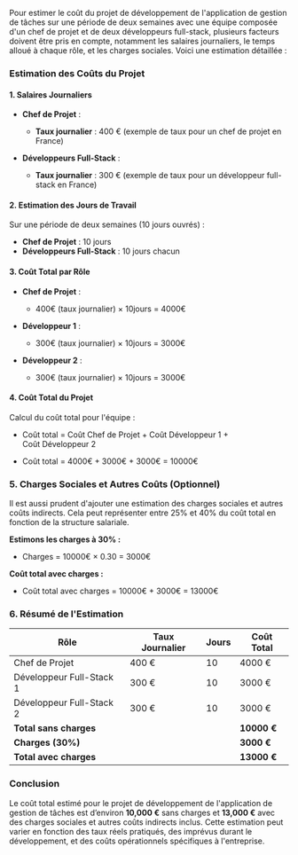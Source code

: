 Pour estimer le coût du projet de développement de l'application de gestion de tâches sur une période de deux semaines avec une équipe composée d'un chef de projet et de deux développeurs full-stack, plusieurs facteurs doivent être pris en compte, notamment les salaires journaliers, le temps alloué à chaque rôle, et les charges sociales. Voici une estimation détaillée :

### Estimation des Coûts du Projet

#### 1. Salaires Journaliers

- **Chef de Projet** : 
  - **Taux journalier** : 400 € (exemple de taux pour un chef de projet en France)
  
- **Développeurs Full-Stack** :
  - **Taux journalier** : 300 € (exemple de taux pour un développeur full-stack en France)

#### 2. Estimation des Jours de Travail

Sur une période de deux semaines (10 jours ouvrés) :

- **Chef de Projet** : 10 jours
- **Développeurs Full-Stack** : 10 jours chacun

#### 3. Coût Total par Rôle

- **Chef de Projet** :
  - 400€ (taux journalier) × 10jours = 4000€

- **Développeur 1** :
  - 300€ (taux journalier) × 10jours = 3000€

- **Développeur 2** :
  - 300€ (taux journalier) × 10jours = 3000€

#### 4. Coût Total du Projet

Calcul du coût total pour l'équipe :

- Coût total = Coût Chef de Projet + Coût Développeur 1 + Coût Développeur 2

- Coût total = 4000€ + 3000€ + 3000€ = 10000€

### 5. Charges Sociales et Autres Coûts (Optionnel)

Il est aussi prudent d'ajouter une estimation des charges sociales et autres coûts indirects. Cela peut représenter entre 25% et 40% du coût total en fonction de la structure salariale.

**Estimons les charges à 30% :**
- Charges = 10000€ × 0.30 = 3000€

**Coût total avec charges :**
- Coût total avec charges = 10000€ + 3000€ = 13000€

### 6. Résumé de l'Estimation

| Rôle                 | Taux Journalier | Jours | Coût Total  |
|----------------------|------------------|-------|-------------|
| Chef de Projet       | 400 €            | 10    | 4000 €      |
| Développeur Full-Stack 1 | 300 €        | 10    | 3000 €      |
| Développeur Full-Stack 2 | 300 €        | 10    | 3000 €      |
| **Total sans charges**     |                  |       | **10000 €** |
| **Charges (30%)**          |                  |       | **3000 €**  |
| **Total avec charges**     |                  |       | **13000 €** |

### Conclusion

Le coût total estimé pour le projet de développement de l'application de gestion de tâches est d’environ **10,000 €** sans charges et **13,000 €** avec des charges sociales et autres coûts indirects inclus. Cette estimation peut varier en fonction des taux réels pratiqués, des imprévus durant le développement, et des coûts opérationnels spécifiques à l'entreprise.